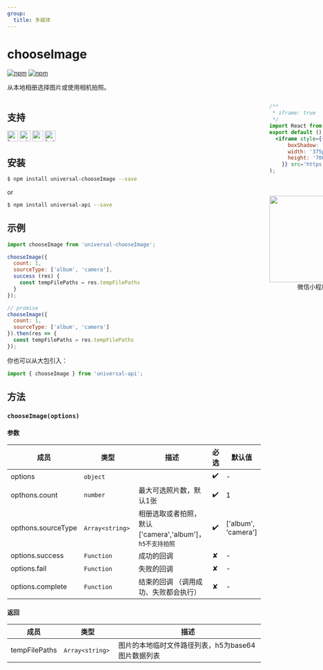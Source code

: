 ```yaml
---
group:
  title: 多媒体
---
```


# chooseImage 

[![npm](https://img.shields.io/npm/v/evapi.svg)](https://www.npmjs.com/package/evapi)
[![npm](https://img.shields.io/npm/v/evapi-chooseImage.svg)](https://www.npmjs.com/package/evapi-chooseImage)

从本地相册选择图片或使用相机拍照。

<div style="display: flex;flex-direction: row;justify-content: space-between;">
<div style="margin-right: 20px;">

## 支持

<img alt="browser" src="https://gw.alicdn.com/tfs/TB1uYFobGSs3KVjSZPiXXcsiVXa-200-200.svg" width="25px" height="25px" /> <img alt="miniApp" src="https://gw.alicdn.com/tfs/TB1bBpmbRCw3KVjSZFuXXcAOpXa-200-200.svg" width="25px" height="25px" /> <img alt="wechatMiniprogram" src="https://img.alicdn.com/tfs/TB1slcYdxv1gK0jSZFFXXb0sXXa-200-200.svg" width="25px" height="25px"> <img alt="bytedanceMicroApp" src="https://gw.alicdn.com/tfs/TB1jFtVzO_1gK0jSZFqXXcpaXXa-200-200.svg" width="25px" height="25px">

## 安装

```bash
$ npm install universal-chooseImage --save
```
or
```bash
$ npm install universal-api --save
```
## 示例

```javascript
import chooseImage from 'universal-chooseImage';

chooseImage({
  count: 1,
  sourceType: ['album', 'camera'],
  success (res) {
    const tempFilePaths = res.tempFilePaths
  }
});

// promise
chooseImage({
  count: 1,
  sourceType: ['album', 'camera']
}).then(res => {
  const tempFilePaths = res.tempFilePaths
});

```

你也可以从大包引入：
```js
import { chooseImage } from 'universal-api';
```

## 方法

### `chooseImage(options)`

#### 参数

| 成员 | 类型 | 描述 | 必选 | 默认值 |
| --- | --- | --- | --- | --- |
| options | `object`  |  | ✔️ | - |
| opthons.count | `number` | 最大可选照片数，默认1张 | ✔️ | 1 |
| opthons.sourceType | `Array<string>`  | 相册选取或者拍照，默认 ['camera','album']，`h5不支持拍照` | ✔️ | ['album', 'camera'] |
| options.success | `Function`  | 成功的回调 | ✘ | - |
| options.fail | `Function`  | 失败的回调 | ✘ | - |
| options.complete | `Function`  | 结束的回调 （调用成功、失败都会执行） | ✘ | - |

#### 返回

| 成员 | 类型 | 描述 |
| --- | --- | --- |
| tempFilePaths | `Array<string>`  | 图片的本地临时文件路径列表，h5为base64图片数据列表 |

</div>
<div>

```jsx | inline
/**
 * iframe: true
 */
import React from 'react';
export default () => (
  <iframe style={{
      boxShadow: '0 2px 15px rgba(0,0,0,0.1)',
      width: '375px',
      height: '700px'
    }} src='https://herbox.online/p/109000004/app_1aKtEd7SK?previewZoom=100&view=preview&defaultPage=pages/universal-choose-image/index&topSlider=false'></iframe>
);
```

<div style="display: flex;margin-top: 50px;">
  <div>
    <img src="https://img.alicdn.com/imgextra/i4/O1CN01glSUyh1FfucijRlur_!!6000000000515-0-tps-608-622.jpg" width="200" height="200" />
    <div style="text-align: center;">微信小程序</div>
  </div>
</div>

</div>
</div>
